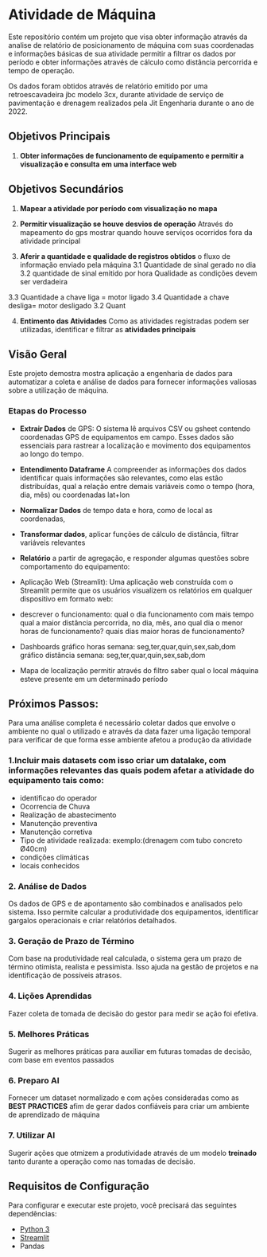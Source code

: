 # Atividade de Máquina 

Este repositório contém um projeto que visa obter informação através da analise de relatório de posicionamento de máquina com suas coordenadas e informações básicas de sua atividade permitir a filtrar os dados por período e obter informações através de cálculo como distância percorrida e tempo de operação.

Os dados foram obtidos através de relatório emitido por uma retroescavadeira jbc modelo 3cx, durante atividade de serviço de pavimentação e drenagem realizados pela Jit Engenharia durante o ano de 2022.

## Objetivos Principais

1. **Obter informações de funcionamento de equipamento e permitir a visualização e consulta em uma interface web** 

## Objetivos Secundários

1. **Mapear a atividade por período com visualização no mapa**

2. **Permitir visualização se houve desvios de operação** Através do mapeamento do gps mostrar quando houve serviços ocorridos fora da atividade principal

3. **Aferir a quantidade e qualidade de registros obtidos** o fluxo de informação enviado pela máquina 
3.1 Quantidade de sinal gerado no dia
3.2 quantidade de sinal emitido por hora
Qualidade as condições devem ser verdadeira

3.3 Quantidade a chave liga = motor ligado
3.4 Quantidade a chave desliga= motor desligado 
3.2 Quant

4. **Entimento das Atividades** Como as atividades registradas podem ser utilizadas, identificar e filtrar as **atividades principais** 

## Visão Geral

Este projeto demostra mostra aplicação a engenharia de dados para automatizar a coleta e análise de dados para fornecer informações valiosas sobre a utilização de máquina.

### Etapas do Processo 

- **Extrair Dados** de GPS: O sistema lê arquivos CSV ou gsheet contendo coordenadas GPS de equipamentos em campo. Esses dados são essenciais para rastrear a localização e movimento dos equipamentos ao longo do tempo.

- **Entendimento Dataframe** A compreender as informações dos dados identificar quais informações são relevantes, como elas estão distribuídas, qual a relação entre demais variáveis como o tempo (hora, dia, mês) ou coordenadas lat+lon 

- **Normalizar Dados** de tempo data e hora, como de local as coordenadas,

- **Transformar dados**, aplicar funções de cálculo de distância, filtrar variáveis relevantes

- **Relatório** a partir de agregação, e responder algumas questões sobre comportamento do equipamento:

- Aplicação Web (Streamlit): Uma aplicação web construída com o Streamlit permite que os usuários visualizem os relatórios em qualquer dispositivo em formato web:

- descrever o funcionamento:
qual o dia funcionamento com mais tempo
qual a maior distância percorrida, no dia, mês, ano
qual dia o menor horas de funcionamento?
quais dias maior horas de funcionamento?

- Dashboards 
gráfico horas semana: seg,ter,quar,quin,sex,sab,dom
gráfico distância semana: seg,ter,quar,quin,sex,sab,dom

- Mapa de localização
permitir através do filtro saber qual o local máquina esteve presente em um determinado período 


## Próximos Passos:
Para uma análise completa é necessário coletar dados que envolve o ambiente no qual o utilizado e através da data fazer uma ligação temporal para verificar de que forma esse ambiente afetou a produção da atividade

### 1.Incluir mais datasets com isso criar um **datalake**, com informações relevantes das quais podem afetar a atividade do equipamento tais como:

- identificao do operador
- Ocorrencia de Chuva
- Realização de abastecimento
- Manutenção preventiva
- Manutenção corretiva
- Tipo de atividade realizada: exemplo:(drenagem com tubo concreto Ø40cm)
- condições climáticas
- locais conhecidos 
  
### 2. Análise de Dados
Os dados de GPS e de apontamento são combinados e analisados pelo sistema. Isso permite calcular a produtividade dos equipamentos, identificar gargalos operacionais e criar relatórios detalhados.

### 3. Geração de Prazo de Término
Com base na produtividade real calculada, o sistema gera um prazo de término otimista, realista e pessimista. Isso ajuda na gestão de projetos e na identificação de possíveis atrasos.

### 4. Lições Aprendidas 
Fazer coleta de tomada de decisão do gestor para  medir se ação foi efetiva.

### 5. Melhores Práticas 
Sugerir as melhores práticas para auxiliar em futuras tomadas de decisão, com base em eventos passados

### 6. Preparo AI
Fornecer um dataset normalizado e com ações consideradas como as **BEST PRACTICES** afim de gerar dados confiáveis para criar um ambiente de aprendizado de máquina

### 7. Utilizar AI
Sugerir ações que otmizem a produtividade através de um modelo **treinado** tanto durante a operação como nas tomadas de decisão. 

## Requisitos de Configuração
Para configurar e executar este projeto, você precisará das seguintes dependências:

- [Python 3](https://www.python.org/)
- [Streamlit](https://streamlit.io/)
- Pandas


